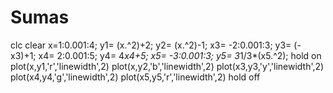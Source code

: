 # Sumas
clc
clear
x=1:0.001:4;
y1= (x.^2)+2;
y2= (x.^2)-1;
x3= -2:0.001:3;
y3= (-x3)+1;
x4= 2:0.001:5;
y4= 4*x4+5;
x5= -3:0.001:3;
y5= 3*1/3*(x5.^2);
hold on
plot(x,y1,'r','linewidth',2)
plot(x,y2,'b','linewidth',2)
plot(x3,y3,'y','linewidth',2)
plot(x4,y4,'g','linewidth',2)
plot(x5,y5,'r','linewidth',2)
hold off
